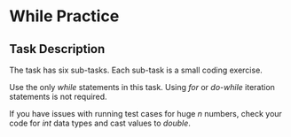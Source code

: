 # While Practice


## Task Description

The task has six sub-tasks. Each sub-task is a small coding exercise.

Use the only *while* statements in this task. Using *for* or *do-while* iteration statements is not required.

If you have issues with running test cases for huge _n_ numbers, check your code for _int_ data types and cast values to _double_.
